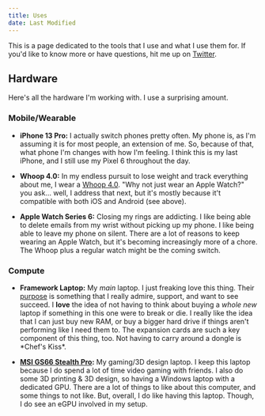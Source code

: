 ```yaml
---
title: Uses
date: Last Modified
---
```


This is a page dedicated to the tools that I use and what I use them for. If you'd like to know more or have questions, hit me up on [Twitter](https://twitter.com/hhheath_). 

## Hardware

Here's all the hardware I'm working with. I use a surprising amount. 

### Mobile/Wearable

- **iPhone 13 Pro:** I actually switch phones pretty often. My phone is, as I'm assuming it is for most people, an extension of me. So, because of that, what phone I'm changes with how I'm feeling. I think this is my last iPhone, and I still use my Pixel 6 throughout the day. 

- **Whoop 4.0:** In my endless pursuit to lose weight and track everything about me, I wear a [Whoop 4.0](https://www.whoop.com/). "Why not just wear an Apple Watch?" you ask... well, I address that next, but it's mostly because it't compatible with both iOS and Android (see above). 

- **Apple Watch Series 6:** Closing my rings are addicting. I like being able to delete emails from my wrist without picking up my phone. I like being able to leave my phone on silent. There are a lot of reasons to keep wearing an Apple Watch, but it's becoming increasingly more of a chore. The Whoop plus a regular watch might be the coming switch. 

### Compute

- **Framework Laptop:** My _main_ laptop. I just freaking love this thing. Their [purpose](https://frame.work/about) is something that I really admire, support, and want to see succeed. I **love** the idea of not having to think about buying a _whole new_ laptop if something in this one were to break or die. I really like the idea that I can just buy new RAM, or buy a bigger hard drive if things aren't performing like I need them to. The expansion cards are such a key component of this thing, too. Not having to carry around a dongle is \*Chef's Kiss\*. 

- **[MSI GS66 Stealth Pro](https://us.msi.com/Laptop/GS66-Stealth-10SX/Overview):** My gaming/3D design laptop. I keep this laptop because I do spend a lot of time video gaming with friends. I also do some 3D printing & 3D design, so having a Windows laptop with a dedicated GPU. There are a lot of things to like about this computer, and some things to not like. But, overall, I do like having this laptop. Though, I do see an eGPU involved in my setup. 

